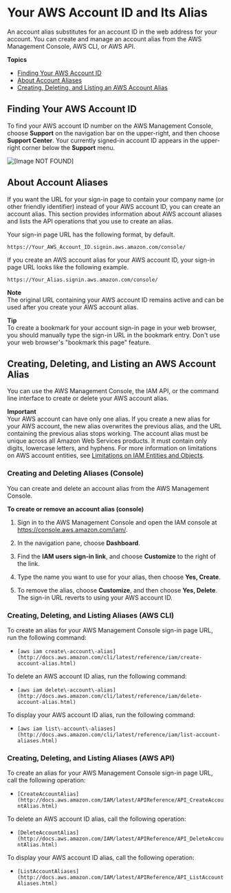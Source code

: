 # Your AWS Account ID and Its Alias<a name="console_account-alias"></a>

An account alias substitutes for an account ID in the web address for your account\. You can create and manage an account alias from the AWS Management Console, AWS CLI, or AWS API\.

**Topics**
+ [Finding Your AWS Account ID](#FindingYourAWSId)
+ [About Account Aliases](#AboutAccountAlias)
+ [Creating, Deleting, and Listing an AWS Account Alias](#CreateAccountAlias)

## Finding Your AWS Account ID<a name="FindingYourAWSId"></a>

To find your AWS account ID number on the AWS Management Console, choose **Support** on the navigation bar on the upper\-right, and then choose **Support Center**\. Your currently signed\-in account ID appears in the upper\-right corner below the **Support** menu\.

![\[Image NOT FOUND\]](http://docs.aws.amazon.com/IAM/latest/UserGuide/images/account-id-support-center.console.png)

## About Account Aliases<a name="AboutAccountAlias"></a>

If you want the URL for your sign\-in page to contain your company name \(or other friendly identifier\) instead of your AWS account ID, you can create an account alias\. This section provides information about AWS account aliases and lists the API operations that you use to create an alias\.

Your sign\-in page URL has the following format, by default\.

```
https://Your_AWS_Account_ID.signin.aws.amazon.com/console/
```

If you create an AWS account alias for your AWS account ID, your sign\-in page URL looks like the following example\. 

```
https://Your_Alias.signin.aws.amazon.com/console/
```

**Note**  
The original URL containing your AWS account ID remains active and can be used after you create your AWS account alias\.

**Tip**  
To create a bookmark for your account sign\-in page in your web browser, you should manually type the sign\-in URL in the bookmark entry\. Don't use your web browser's "bookmark this page" feature\. 

## Creating, Deleting, and Listing an AWS Account Alias<a name="CreateAccountAlias"></a>

You can use the AWS Management Console, the IAM API, or the command line interface to create or delete your AWS account alias\.

**Important**  
Your AWS account can have only one alias\. If you create a new alias for your AWS account, the new alias overwrites the previous alias, and the URL containing the previous alias stops working\.
The account alias must be unique across all Amazon Web Services products\. It must contain only digits, lowercase letters, and hyphens\. For more information on limitations on AWS account entities, see [Limitations on IAM Entities and Objects](reference_iam-limits.md)\.

### Creating and Deleting Aliases \(Console\)<a name="CreateAlias_Console"></a>

You can create and delete an account alias from the AWS Management Console\.

**To create or remove an account alias \(console\)**

1. Sign in to the AWS Management Console and open the IAM console at [https://console\.aws\.amazon\.com/iam/](https://console.aws.amazon.com/iam/)\.

1. In the navigation pane, choose **Dashboard**\.

1. Find the **IAM users sign\-in link**, and choose **Customize** to the right of the link\.

1. Type the name you want to use for your alias, then choose **Yes, Create**\.

1. To remove the alias, choose **Customize**, and then choose **Yes, Delete**\. The sign\-in URL reverts to using your AWS account ID\.

### Creating, Deleting, and Listing Aliases \(AWS CLI\)<a name="CreateAlias_APICLI"></a>

To create an alias for your AWS Management Console sign\-in page URL, run the following command:
+ `[aws iam create\-account\-alias](http://docs.aws.amazon.com/cli/latest/reference/iam/create-account-alias.html)`

To delete an AWS account ID alias, run the following command:
+ `[aws iam delete\-account\-alias](http://docs.aws.amazon.com/cli/latest/reference/iam/delete-account-alias.html)`

To display your AWS account ID alias, run the following command: 
+ `[aws iam list\-account\-aliases](http://docs.aws.amazon.com/cli/latest/reference/iam/list-account-aliases.html)`

### Creating, Deleting, and Listing Aliases \(AWS API\)<a name="CreateAlias_API"></a>

To create an alias for your AWS Management Console sign\-in page URL, call the following operation:
+ `[CreateAccountAlias](http://docs.aws.amazon.com/IAM/latest/APIReference/API_CreateAccountAlias.html)` 

To delete an AWS account ID alias, call the following operation:
+ `[DeleteAccountAlias](http://docs.aws.amazon.com/IAM/latest/APIReference/API_DeleteAccountAlias.html)` 

To display your AWS account ID alias, call the following operation:
+ `[ListAccountAliases](http://docs.aws.amazon.com/IAM/latest/APIReference/API_ListAccountAliases.html)` 